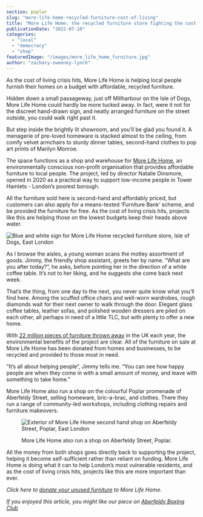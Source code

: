 ```yaml
---
section: poplar
slug: "more-life-home-recycled-furniture-cost-of-living"
title: "More Life Home: the recycled furniture store fighting the cost of living crisis"
publicationDate: "2022-07-10"
categories: 
  - "local"
  - "democracy"
  - "shop"
featuredImage: "/images/more_life_home_furniture.jpg"
author: "zachary-sweeney-lynch"
---
```


As the cost of living crisis hits, More Life Home is helping local people furnish their homes on a budget with affordable, recycled furniture.

Hidden down a small passageway, just off Millharbour on the Isle of Dogs, More Life Home could hardly be more tucked away. In fact, were it not for the discreet hand-drawn sign, and neatly arranged furniture on the street outside, you could walk right past it.

But step inside the brightly lit showroom, and you’ll be glad you found it. A menagerie of pre-loved homeware is stacked almost to the ceiling, from comfy velvet armchairs to sturdy dinner tables, second-hand clothes to pop art prints of Marilyn Monroe.

The space functions as a shop and warehouse for [More Life Home](http://www.morelifehome.co.uk/), an environmentally conscious non-profit organisation that provides affordable furniture to local people. The project, led by director Natalie Dinsmore, opened in 2020 as a practical way to support low-income people in Tower Hamlets - London’s poorest borough.

All the furniture sold here is second-hand and affordably priced, but customers can also apply for a means-tested ‘Furniture Bank’ scheme, and be provided the furniture for free. As the cost of living crisis hits, projects like this are helping those on the lowest budgets keep their heads above water.

![Blue and white sign for More Life Home recycled furniture store, Isle of Dogs, East London](/images/more_life_home_sign-1024x683.jpg)

As I browse the aisles, a young woman scans the motley assortment of goods. Jimmy, the friendly shop assistant, greets her by name. “What are you after today?”, he asks, before pointing her in the direction of a white coffee table. It’s not to her liking, and he suggests she come back next week.

That’s the thing, from one day to the next, you never quite know what you’ll find here. Among the scuffed office chairs and well-worn wardrobes, rough diamonds wait for their next owner to walk through the door. Elegant glass coffee tables, leather sofas, and polished wooden dressers are piled on each other, all perhaps in need of a little TLC, but with plenty to offer a new home. 

With [22 million pieces of furniture thrown away](https://www.ianmankin.co.uk/blog/britons-send-over-50-per-cent-of-reusable-furniture-to-landfill-every-year/) in the UK each year, the environmental benefits of the project are clear. All of the furniture on sale at More Life Home has been donated from homes and businesses, to be recycled and provided to those most in need.

“It’s all about helping people”, Jimmy tells me. “You can see how happy people are when they come in with a small amount of money, and leave with something to take home.”

More Life Home also run a shop on the colourful Poplar promenade of Aberfeldy Street, selling homeware, bric-a-brac, and clothes. There they run a range of community-led workshops, including clothing repairs and furniture makeovers.

<figure>

![Exterior of More Life Home second hand shop on Aberfeldy Street, Poplar, East London](/images/more_life_home_aberfeldy-1024x683.jpg)

<figcaption>

More Life Home also run a shop on Aberfeldy Street, Poplar.

</figcaption>

</figure>

All the money from both shops goes directly back to supporting the project, helping it become self-sufficient rather than reliant on funding. More Life Home is doing what it can to help London’s most vulnerable residents, and as the cost of living crisis hits, projects like this are more important than ever.

_Click here to [donate your unused furniture](http://www.morelifehome.co.uk/donate) to More Life Home._

_If you enjoyed this article, you might like our piece on [Aberfeldy Boxing Club](https://poplarlondon.co.uk/kirk-whitelock-boxing-club-interview/)_
